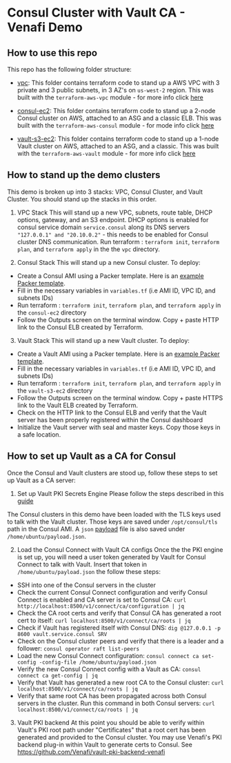# Consul Cluster with Vault CA - Venafi Demo

## How to use this repo
This repo has the following folder structure:

* [vpc](https://github.com/dcallao/venafi-demo/tree/master/vpc): This folder contains terraform code to stand up a AWS VPC with 3 private and 3 public subnets, in 3 AZ's on `us-west-2` region. This was built with the `terraform-aws-vpc` module - for more info click [here](https://github.com/terraform-aws-modules/terraform-aws-vpc)

* [consul-ec2](https://github.com/dcallao/venfi-demo/tree/master/consul-ec2): This folder contains terraform code to stand up a 2-node Consul cluster on AWS, attached to an ASG and a classic ELB. This was built with the `terraform-aws-consul` module - for mode info click [here](https://github.com/hashicorp/terraform-aws-consul)

* [vault-s3-ec2](https://github.com/dcallao/venafi-demo/tree/master/vault-s3-ec2): This folder contains terraform code to stand up a 1-node Vault cluster on AWS, attached to an ASG, and a classic. This was built with the `terraform-aws-vault` module - for more info click [here](https://github.com/hashicorp/terraform-aws-vault)

## How to stand up the demo clusters
This demo is broken up into 3 stacks: VPC, Consul Cluster, and Vault Cluster. You should stand up the stacks in this order.

1. VPC Stack
This will stand up a new VPC, subnets, route table, DHCP options, gateway, and an S3 endpoint. DHCP options is enabled for consul service domain `service.consul` along its DNS servers `"127.0.0.1" and "20.10.0.2"` - this needs to be enabled for Consul cluster DNS communication. Run terraform : `terraform init`, `terraform plan`, and `terraform apply` in the the `vpc` directory.

2. Consul Stack
This will stand up a new Consul cluster. To deploy:
- Create a Consul AMI using a Packer template.  Here is an [example Packer template](https://github.com/dcallao/venafi-demo/tree/master/consul-ec2/consul-ami/consul.json).
- Fill in the necessary variables in `variables.tf` (i.e AMI ID, VPC ID, and subnets IDs)
- Run terraform : `terraform init`, `terraform plan`, and `terraform apply` in the `consul-ec2` directory
- Follow the Outputs screen on the terminal window. Copy + paste HTTP link to the Consul ELB created by Terraform.

3. Vault Stack
This will stand up a new Vault cluster. To deploy:
- Create a Vault AMI using a Packer template.  Here is an [example Packer template](https://github.com/dcallao/venafi-demo/tree/master/vault-s3-ec2/vault-ami/vault-consul.json).
- Fill in the necessary variables in `variables.tf` (i.e AMI ID, VPC ID, and subnets IDs)
- Run terraform : `terraform init`, `terraform plan`, and `terraform apply` in the `vault-s3-ec2` directory
- Follow the Outputs screen on the terminal window. Copy + paste HTTPS link to the Vault ELB created by Terraform.
- Check on the HTTP link to the Consul ELB and verify that the Vault server has been properly registered within the Consul dashboard
- Initialize the Vault server with seal and master keys. Copy those keys in a safe location.

## How to set up Vault as a CA for Consul
Once the Consul and Vault clusters are stood up, follow these steps to set up Vault as a CA server:

1. Set up Vault PKI Secrets Engine
Please follow the steps described in this [guide](https://www.vaultproject.io/docs/secrets/pki/index.html)

The Consul clusters in this demo have been loaded with the TLS keys used to talk with the Vault cluster. Those keys are saved under `/opt/consul/tls` path in the Consul AMI. A `json` [payload](https://github.com/dcallao/venafi-demo/tree/master/consul-ec2/consul-ami/connect-payload.json) file is also saved under `/home/ubuntu/payload.json`.

2. Load the Consul Connect with Vault CA configs
Once the the PKI engine is set up, you will need a user token generated by Vault for Consul Connect to talk with Vault. Insert that token in `/home/ubuntu/payload.json` the follow these steps:

- SSH into one of the Consul servers in the cluster
- Check the current Consul Connect configuration and verify Consul Connect is enabled and CA server is set to Consul CA: `curl http://localhost:8500/v1/connect/ca/configuration | jq`
- Check the CA root certs and verify that Consul CA has generated a root cert to itself: `curl localhost:8500/v1/connect/ca/roots | jq`
- Check if Vault has registered itself with Consul DNS: `dig @127.0.0.1 -p 8600 vault.service.consul SRV`
- Check on the Consul cluster peers and verify that there is a leader and a follower: `consul operator raft list-peers`
- Load the new Consul Connect configuration: `consul connect ca set-config -config-file /home/ubuntu/payload.json`
- Verify the new Consul Connect config with a Vault as CA: `consul connect ca get-config | jq`
- Verify that Vault has generated a new root CA to the Consul cluster: `curl localhost:8500/v1/connect/ca/roots | jq`
- Verify that same root CA has been propagated across both Consul servers in the cluster. Run this command in both Consul servers: `curl localhost:8500/v1/connect/ca/roots | jq`

3. Vault PKI backend
At this point you should be able to verify within Vault's PKI root path under "Certificates" that a root cert has been generated and provided to the Consul cluster. You may use Venafi's PKI backend plug-in within Vault to generate certs to Consul. See https://github.com/Venafi/vault-pki-backend-venafi


